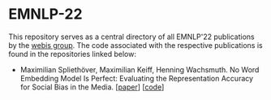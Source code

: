 # EMNLP-22

This repository serves as a central directory of all EMNLP'22 publications by the [webis group](https://webis.de). The code associated with the respective publications is found in the repositories linked below:

* Maximilian Spliethöver, Maximilian Keiff, Henning Wachsmuth. No Word Embedding Model Is Perfect: Evaluating the Representation Accuracy for Social Bias in the Media. [[paper](#)] [[code](https://github.com/webis-de/emnlp22-social-bias-representation-accuracy)]
